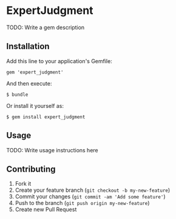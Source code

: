 # ExpertJudgment

TODO: Write a gem description

## Installation

Add this line to your application's Gemfile:

    gem 'expert_judgment'

And then execute:

    $ bundle

Or install it yourself as:

    $ gem install expert_judgment

## Usage

TODO: Write usage instructions here

## Contributing

1. Fork it
2. Create your feature branch (`git checkout -b my-new-feature`)
3. Commit your changes (`git commit -am 'Add some feature'`)
4. Push to the branch (`git push origin my-new-feature`)
5. Create new Pull Request
